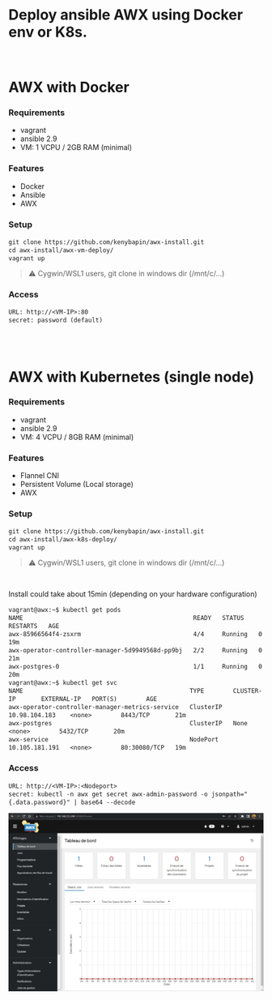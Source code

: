 # Deploy ansible AWX using Docker env or K8s.
<br>

# AWX with Docker

### Requirements
- vagrant
- ansible 2.9
- VM: 1 VCPU / 2GB RAM (minimal)

### Features
-  Docker
-  Ansible
-  AWX

### Setup
```
git clone https://github.com/kenybapin/awx-install.git
cd awx-install/awx-vm-deploy/
vagrant up
```
> :warning: Cygwin/WSL1 users, git clone in windows dir (/mnt/c/...)

### Access
```
URL: http://<VM-IP>:80
secret: password (default)
```
<br>
<br>

# AWX with Kubernetes (single node)

### Requirements
- vagrant
- ansible 2.9
- VM: 4 VCPU / 8GB RAM (minimal)

### Features

-  Flannel CNI
-  Persistent Volume (Local storage)
-  AWX

### Setup
```
git clone https://github.com/kenybapin/awx-install.git
cd awx-install/awx-k8s-deploy/
vagrant up
```
> :warning: Cygwin/WSL1 users, git clone in windows dir (/mnt/c/...)
<br>

Install could take about 15min (depending on your hardware configuration)
```
vagrant@awx:~$ kubectl get pods
NAME                                               READY   STATUS    RESTARTS   AGE
awx-85966564f4-zsxrm                               4/4     Running   0          19m
awx-operator-controller-manager-5d9949568d-pp9bj   2/2     Running   0          21m
awx-postgres-0                                     1/1     Running   0          20m
vagrant@awx:~$ kubectl get svc
NAME                                              TYPE        CLUSTER-IP       EXTERNAL-IP   PORT(S)        AGE
awx-operator-controller-manager-metrics-service   ClusterIP   10.98.104.183    <none>        8443/TCP       21m
awx-postgres                                      ClusterIP   None             <none>        5432/TCP       20m
awx-service                                       NodePort    10.105.181.191   <none>        80:30080/TCP   19m
```

### Access
```
URL: http://<VM-IP>:<Nodeport>
secret: kubectl -n awx get secret awx-admin-password -o jsonpath="{.data.password}" | base64 --decode
```


![alt text](https://github.com/kenybapin/awx-install/blob/main/awx.jpg?raw=true)

